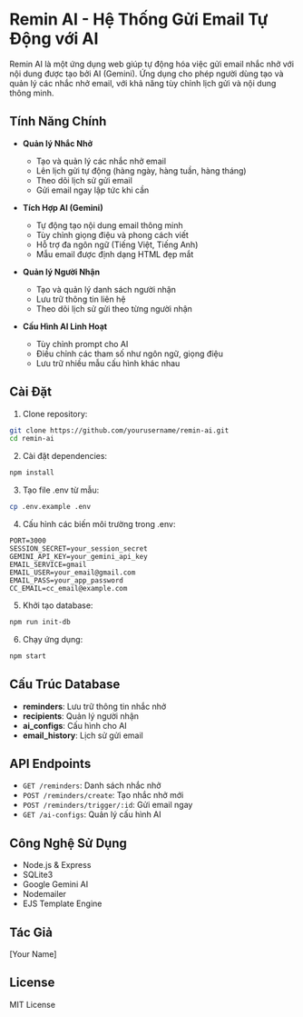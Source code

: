 # Remin AI - Hệ Thống Gửi Email Tự Động với AI

Remin AI là một ứng dụng web giúp tự động hóa việc gửi email nhắc nhở với nội dung được tạo bởi AI (Gemini). Ứng dụng cho phép người dùng tạo và quản lý các nhắc nhở email, với khả năng tùy chỉnh lịch gửi và nội dung thông minh.

## Tính Năng Chính

- **Quản lý Nhắc Nhở**
  - Tạo và quản lý các nhắc nhở email
  - Lên lịch gửi tự động (hàng ngày, hàng tuần, hàng tháng)
  - Theo dõi lịch sử gửi email
  - Gửi email ngay lập tức khi cần

- **Tích Hợp AI (Gemini)**
  - Tự động tạo nội dung email thông minh
  - Tùy chỉnh giọng điệu và phong cách viết
  - Hỗ trợ đa ngôn ngữ (Tiếng Việt, Tiếng Anh)
  - Mẫu email được định dạng HTML đẹp mắt

- **Quản lý Người Nhận**
  - Tạo và quản lý danh sách người nhận
  - Lưu trữ thông tin liên hệ
  - Theo dõi lịch sử gửi theo từng người nhận

- **Cấu Hình AI Linh Hoạt**
  - Tùy chỉnh prompt cho AI
  - Điều chỉnh các tham số như ngôn ngữ, giọng điệu
  - Lưu trữ nhiều mẫu cấu hình khác nhau

## Cài Đặt

1. Clone repository:
```bash
git clone https://github.com/yourusername/remin-ai.git
cd remin-ai
```

2. Cài đặt dependencies:
```bash
npm install
```

3. Tạo file .env từ mẫu:
```bash
cp .env.example .env
```

4. Cấu hình các biến môi trường trong .env:
```
PORT=3000
SESSION_SECRET=your_session_secret
GEMINI_API_KEY=your_gemini_api_key
EMAIL_SERVICE=gmail
EMAIL_USER=your_email@gmail.com
EMAIL_PASS=your_app_password
CC_EMAIL=cc_email@example.com
```

5. Khởi tạo database:
```bash
npm run init-db
```

6. Chạy ứng dụng:
```bash
npm start
```

## Cấu Trúc Database

- **reminders**: Lưu trữ thông tin nhắc nhở
- **recipients**: Quản lý người nhận
- **ai_configs**: Cấu hình cho AI
- **email_history**: Lịch sử gửi email

## API Endpoints

- `GET /reminders`: Danh sách nhắc nhở
- `POST /reminders/create`: Tạo nhắc nhở mới
- `POST /reminders/trigger/:id`: Gửi email ngay
- `GET /ai-configs`: Quản lý cấu hình AI

## Công Nghệ Sử Dụng

- Node.js & Express
- SQLite3
- Google Gemini AI
- Nodemailer
- EJS Template Engine

## Tác Giả

[Your Name]

## License

MIT License 